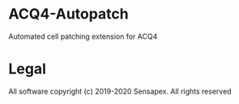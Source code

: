 # ACQ4-Autopatch
Automated cell patching extension for ACQ4

# Legal

All software copyright (c) 2019-2020 Sensapex. All rights reserved